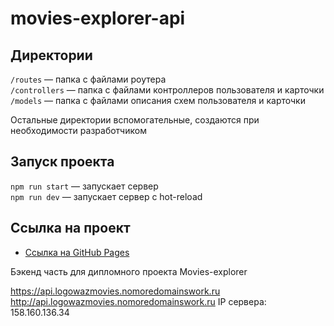 
# movies-explorer-api


## Директории

`/routes` — папка с файлами роутера  
`/controllers` — папка с файлами контроллеров пользователя и карточки   
`/models` — папка с файлами описания схем пользователя и карточки  
  
Остальные директории вспомогательные, создаются при необходимости разработчиком

## Запуск проекта

`npm run start` — запускает сервер   
`npm run dev` — запускает сервер с hot-reload

## Ссылка на проект 

* [Ссылка на GitHub Pages](https://github.com/Logowaz/movies-explorer-api) 


Бэкенд часть для дипломного проекта Movies-explorer

https://api.logowazmovies.nomoredomainswork.ru
http://api.logowazmovies.nomoredomainswork.ru
IP сервера: 158.160.136.34
